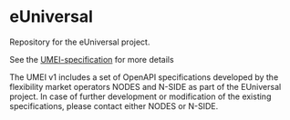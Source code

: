 # eUniversal

Repository for the eUniversal project. 

See the [UMEI-specification](https://euniversal.github.io/umei-api-specification) for more details

The UMEI v1 includes a set of OpenAPI specifications developed by the flexibility market operators NODES and N-SIDE as part of the EUniversal project. 
In case of further development or modification of the existing specifications, please contact either NODES or N-SIDE.

